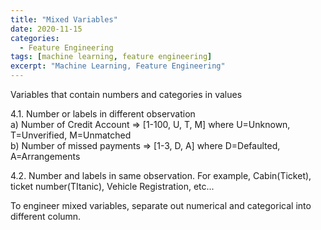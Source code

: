 ```yaml
---
title: "Mixed Variables"
date: 2020-11-15
categories:
  - Feature Engineering
tags: [machine learning, feature engineering]
excerpt: "Machine Learning, Feature Engineering"
--- 
```


Variables that contain numbers and categories in values


4.1. Number or labels in different observation <br>
a) Number of Credit Account => [1-100, U, T, M] where U=Unknown, T=Unverified, M=Unmatched <br>
b) Number of missed payments => [1-3, D, A] where D=Defaulted, A=Arrangements <br>

4.2. Number and labels in same observation. For example, Cabin(Ticket), ticket number(TItanic), Vehicle Registration, etc...


To engineer mixed variables, separate out numerical and categorical into different column.